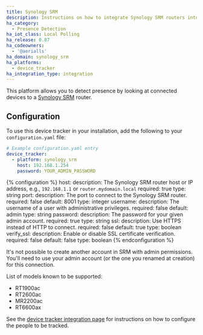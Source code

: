 ```yaml
---
title: Synology SRM
description: Instructions on how to integrate Synology SRM routers into Home Assistant.
ha_category:
  - Presence Detection
ha_iot_class: Local Polling
ha_release: 0.87
ha_codeowners:
  - '@aerialls'
ha_domain: synology_srm
ha_platforms:
  - device_tracker
ha_integration_type: integration
---
```


This platform allows you to detect presence by looking at connected devices to a [Synology SRM](https://www.synology.com/en-us/srm) router.

## Configuration

To use this device tracker in your installation, add the following to your `configuration.yaml` file:

```yaml
# Example configuration.yaml entry
device_tracker:
  - platform: synology_srm
    host: 192.168.1.254
    password: YOUR_ADMIN_PASSWORD
```

{% configuration %}
host:
  description: The Synology SRM router host or IP address, e.g., `192.168.1.1` or `router.mydomain.local`
  required: true
  type: string
port:
  description: The port to connect to the Synology SRM router.
  required: false
  default: 8001
  type: integer
username:
  description: The username of a user with administrative privileges.
  required: false
  default: admin
  type: string
password:
  description: The password for your given admin account.
  required: true
  type: string
ssl:
  description: Use HTTPS instead of HTTP to connect.
  required: false
  default: true
  type: boolean
verify_ssl:
  description: Enable or disable SSL certificate verification.
  required: false
  default: false
  type: boolean
{% endconfiguration %}

It's not possible to create another account in SRM with admin permissions. You'll need to use your admin account (or the one you renamed at creation) for this connection.

List of models known to be supported:

- RT1900ac
- RT2600ac
- MR2200ac
- RT6600ax

See the [device tracker integration page](/integrations/device_tracker/) for instructions on how to configure the people to be tracked.
